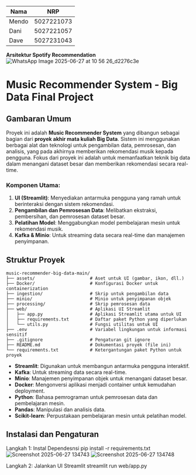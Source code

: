 | Nama  | NRP        |
| ----- | ---------- |
| Mendo | 5027221073 |
| Dani  | 5027221057 |
| Dave  | 5027231043 |


**Arsitektur Spotify Recommendation**
![WhatsApp Image 2025-06-27 at 10 56 26_d2276c3e](https://github.com/user-attachments/assets/42910bf1-0a8c-4ae3-9110-865fa123ca22)

# Music Recommender System - Big Data Final Project
## Gambaran Umum

Proyek ini adalah **Music Recommender System** yang dibangun sebagai bagian dari **proyek akhir mata kuliah Big Data**. Sistem ini menggunakan berbagai alat dan teknologi untuk pengambilan data, pemrosesan, dan analisis, yang pada akhirnya memberikan rekomendasi musik kepada pengguna. Fokus dari proyek ini adalah untuk memanfaatkan teknik big data dalam menangani dataset besar dan memberikan rekomendasi secara real-time.

### Komponen Utama:
1. **UI (Streamlit)**: Menyediakan antarmuka pengguna yang ramah untuk berinteraksi dengan sistem rekomendasi.
2. **Pengambilan dan Pemrosesan Data**: Melibatkan ekstraksi, pembersihan, dan pemrosesan dataset besar.
3. **Pelatihan Model**: Menggabungkan model pembelajaran mesin untuk rekomendasi musik.
4. **Kafka & Minio**: Untuk streaming data secara real-time dan manajemen penyimpanan.

## Struktur Proyek

```
music-recommender-big-data-main/
├── assets/                     # Aset untuk UI (gambar, ikon, dll.)
├── Docker/                     # Konfigurasi Docker untuk containerization
├── ingestion/                  # Skrip untuk pengambilan data
├── minio/                      # Minio untuk penyimpanan objek
├── processing/                 # Skrip pemrosesan data
├── web/                        # Aplikasi UI Streamlit
│   ├── app.py                  # Aplikasi Streamlit utama untuk UI
│   ├── requirements.txt        # Daftar paket Python yang diperlukan
│   └── utils.py                # Fungsi utilitas untuk UI
├── .env                        # Variabel lingkungan untuk informasi sensitif
├── .gitignore                  # Pengaturan git ignore
├── README.md                   # Dokumentasi proyek (file ini)
└── requirements.txt            # Ketergantungan paket Python untuk proyek
```

- **Streamlit**: Digunakan untuk membangun antarmuka pengguna interaktif.
- **Kafka**: Untuk streaming data secara real-time.
- **Minio**: Manajemen penyimpanan objek untuk menangani dataset besar.
- **Docker**: Mengonversi aplikasi menjadi container untuk kemudahan deployment.
- **Python**: Bahasa pemrograman untuk pemrosesan data dan pembelajaran mesin.
- **Pandas**: Manipulasi dan analisis data.
- **Scikit-learn**: Perpustakaan pembelajaran mesin untuk pelatihan model.

## Instalasi dan Pengaturan
Langkah 1: Instal Dependesnsi
pip install -r requirements.txt
![Screenshot 2025-06-27 134743](https://github.com/user-attachments/assets/1e877a06-2139-4c9b-939a-44c21a3a9991)
![Screenshot 2025-06-27 134748](https://github.com/user-attachments/assets/d900e21f-da34-41e5-8112-8b588a72a192)


Langkah 2: Jalankan UI Streamlit
streamlit run web/app.py

